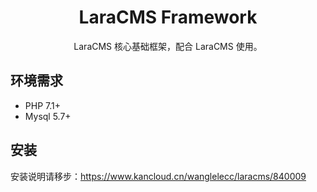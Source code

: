 <h1 align="center"> LaraCMS Framework </h1>

<p align="center">  LaraCMS 核心基础框架，配合 LaraCMS 使用。</p>


## 环境需求
- PHP 7.1+
- Mysql 5.7+

## 安装
安装说明请移步：https://www.kancloud.cn/wanglelecc/laracms/840009